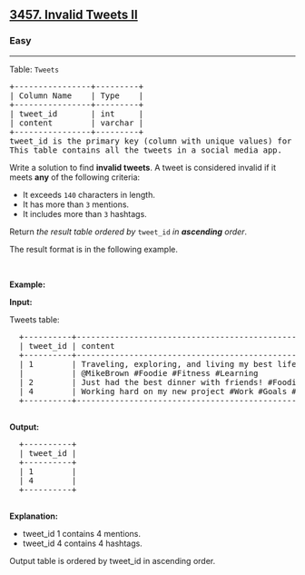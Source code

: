 <h2><a href="https://leetcode.com/problems/invalid-tweets-ii">3457. Invalid Tweets II</a></h2><h3>Easy</h3><hr><p>Table: <code>Tweets</code></p>

<pre>
+----------------+---------+
| Column Name    | Type    |
+----------------+---------+
| tweet_id       | int     |
| content        | varchar |
+----------------+---------+
tweet_id is the primary key (column with unique values) for this table.
This table contains all the tweets in a social media app.
</pre>

<p>Write a solution to find <strong>invalid tweets</strong>. A tweet is considered invalid if it meets <strong>any</strong> of the following criteria:</p>

<ul>
	<li>It exceeds <code>140</code> characters in length.</li>
	<li>It has more than <code>3</code> mentions.</li>
	<li>It includes more than <code><font face="monospace">3</font></code>&nbsp;hashtags.</li>
</ul>

<p>Return <em>the result table ordered by</em> <code>tweet_id</code> <em>in <strong>ascending</strong> order</em>.</p>

<p>The result format is in the following example.</p>

<p>&nbsp;</p>
<p><strong>Example:</strong></p>

<div class="example-block">
<p><strong>Input:</strong></p>

<p>Tweets table:</p>

<pre class="example-io">
  +----------+-----------------------------------------------------------------------------------+
  | tweet_id | content                                                                           |
  +----------+-----------------------------------------------------------------------------------+
  | 1        | Traveling, exploring, and living my best life @JaneSmith @SaraJohnson @LisaTaylor |
  |          | @MikeBrown #Foodie #Fitness #Learning                                             | 
  | 2        | Just had the best dinner with friends! #Foodie #Friends #Fun                      |
  | 4        | Working hard on my new project #Work #Goals #Productivity #Fun                    |
  +----------+-----------------------------------------------------------------------------------+
  </pre>

<p><strong>Output:</strong></p>

<pre class="example-io">
  +----------+
  | tweet_id |
  +----------+
  | 1        |
  | 4        |
  +----------+
  </pre>

<p><strong>Explanation:</strong></p>

<ul>
	<li>tweet_id&nbsp;1 contains 4&nbsp;mentions.</li>
	<li>tweet_id 4 contains 4 hashtags.</li>
</ul>
Output table is ordered by tweet_id in ascending order.</div>
